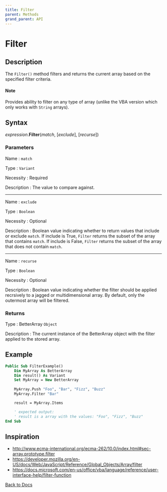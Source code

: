 ```yaml
---
title: Filter
parent: Methods
grand_parent: API
---
```



# Filter

## Description
The `Filter()` method filters and returns the current array based on the specified filter criteria. 

#### Note
Provides ability to filter on any type of array (unlike the VBA version which only works with `String` arrays).

## Syntax

*expression*.**Filter**(*match*, [*exclude*], [*recurse*])

### Parameters

Name 
: `match`

Type
: `Variant`

Necessity
: Required

Description
: The value to compare against. 

---

Name
: `exclude`

Type
: `Boolean`

Necessity
: Optional

Description
: Boolean value indicating whether to return values that include or exclude `match`. If include is True, `Filter` returns the subset of the array that contains `match`. If include is False, `Filter` returns the subset of the array that does not contain `match`.

---

Name 
: `recurse`

Type
: `Boolean`

Necessity
: Optional

Description
: Boolean value indicating whether the filter should be applied recrsively to a jagged or multidimensional array. By default, only the outermost array will be filtered.

### Returns

Type
: BetterArray `Object`

Description
: The current instance of the BetterArray object with the filter applied to the stored array. 

## Example

```vb
Public Sub FilterExample()
    Dim MyArray As BetterArray
    Dim result() As Variant
    Set MyArray = New BetterArray
    
    MyArray.Push "Foo", "Bar", "Fizz", "Buzz"
    MyArray.Filter "Bar"

    result = MyArray.Items

    ' expected output:
    ' result is a array with the values: "Foo", "Fizz", "Buzz"
End Sub
```

## Inspiration
* <http://www.ecma-international.org/ecma-262/10.0/index.html#sec-array.prototype.filter>
* <https://developer.mozilla.org/en-US/docs/Web/JavaScript/Reference/Global_Objects/Array/filter>
* <https://docs.microsoft.com/en-us/office/vba/language/reference/user-interface-help/filter-function>


[Back to Docs](https://senipah.github.io/VBA-Better-Array/)